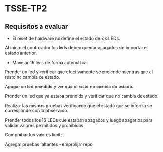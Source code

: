 # TSSE-TP2

## Requisitos a evaluar

- El reset de hardware no define el estado de los LEDs.

Al inicar el controlador los leds deben quedar apagados sin importar el estado anterior.

- Manejar 16 leds de forma automática.

Prender un led y verificar que efectivamente se enciende mientras que el resto no cambia de estado.

Apagar un led prendido y ver que el resto no cambia de estado.

Prender un led que ya estaba prendido y verificar que no cambia de estado.

Realizar las mismas pruebas verificando que el estado que se informa se corresponde con lo observado.

Prender todos los 16 LEDs que estaban apagados y luego apagarlos para validar valores permitidos y prohibidos

Comprobar los valores límite.

Agregar pruebas faltantes - emprolijar repo
